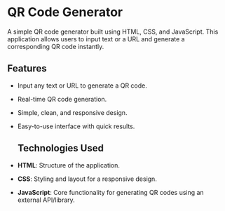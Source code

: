 # QR Code Generator

A simple QR code generator built using HTML, CSS, and JavaScript. This application allows users to input text or a URL and generate a corresponding QR code instantly.

## Features

- Input any text or URL to generate a QR code.
- Real-time QR code generation.
- Simple, clean, and responsive design.
- Easy-to-use interface with quick results.

  ## Technologies Used

- **HTML**: Structure of the application.
- **CSS**: Styling and layout for a responsive design.
- **JavaScript**: Core functionality for generating QR codes using an external API/library.
